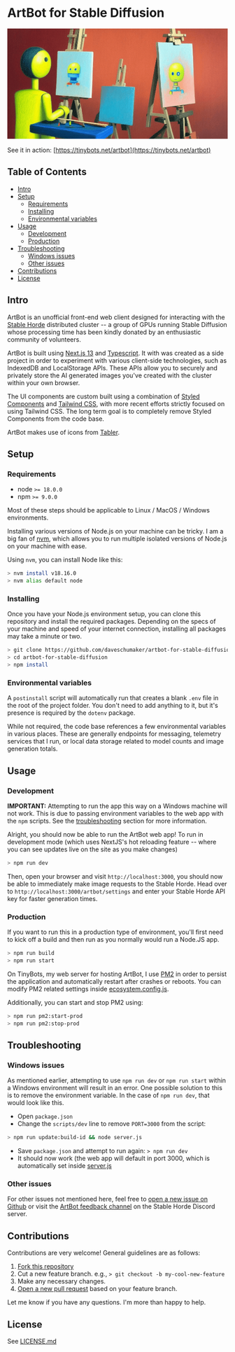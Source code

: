 # ArtBot for Stable Diffusion

![A painting robot](/public/painting_bot.png)

See it in action: [https://tinybots.net/artbot](https://tinybots.net/artbot)

## Table of Contents

- [Intro](#intro)
- [Setup](#setup)
  - [Requirements](#requirements)
  - [Installing](#installing)
  - [Environmental variables](#environmental-variables)
- [Usage](#usage)
  - [Development](#development)
  - [Production](#production)
- [Troubleshooting](#troubleshooting)
  - [Windows issues](#windows-issues)
  - [Other issues](#other-issues)
- [Contributions](#contributions)
- [License](#license)

## Intro

ArtBot is an unofficial front-end web client designed for interacting with the [Stable Horde](https://aihorde.net/) distributed cluster -- a group of GPUs running Stable Diffusion whose processing time has been kindly donated by an enthusiastic community of volunteers.

ArtBot is built using [Next.js 13](https://nextjs.org/) and [Typescript](https://www.typescriptlang.org/). It with was created as a side project in order to experiment with various client-side technologies, such as IndexedDB and LocalStorage APIs. These APIs allow you to securely and privately store the AI generated images you've created with the cluster within your own browser.

The UI components are custom built using a combination of [Styled Components](https://styled-components.com/) and [Tailwind CSS](https://tailwindcss.com/), with more recent efforts strictly focused on using Tailwind CSS. The long term goal is to completely remove Styled Components from the code base.

ArtBot makes use of icons from [Tabler](https://tabler-icons.io/).

## Setup

### Requirements

- node `>= 18.0.0`
- npm `>= 9.0.0`

Most of these steps should be applicable to Linux / MacOS / Windows environments.

Installing various versions of Node.js on your machine can be tricky. I am a big fan of [nvm](https://github.com/nvm-sh/nvm), which allows you to run multiple isolated versions of Node.js on your machine with ease.

Using `nvm`, you can install Node like this:

```bash
> nvm install v18.16.0
> nvm alias default node
```

### Installing

Once you have your Node.js environment setup, you can clone this repository and install the required packages. Depending on the specs of your machine and speed of your internet connection, installing all packages may take a minute or two.

```bash
> git clone https://github.com/daveschumaker/artbot-for-stable-diffusion
> cd artbot-for-stable-diffusion
> npm install
```

### Environmental variables

A `postinstall` script will automatically run that creates a blank `.env` file in the root of the project folder. You don't need to add anything to it, but it's presence is required by the `dotenv` package.

While not required, the code base references a few environmental variables in various places. These are generally endpoints for messaging, telemetry services that I run, or local data storage related to model counts and image generation totals.

## Usage

### Development

**IMPORTANT:** Attempting to run the app this way on a Windows machine will not work. This is due to passing environment variables to the web app with the `npm` scripts. See the [troubleshooting](#troubleshooting) section for more information.

Alright, you should now be able to run the ArtBot web app! To run in development mode (which uses NextJS's hot reloading feature -- where you can see updates live on the site as you make changes)

```bash
> npm run dev
```

Then, open your browser and visit `http://localhost:3000`, you should now be able to immediately make image requests to the Stable Horde. Head over to `http://localhost:3000/artbot/settings` and enter your Stable Horde API key for faster generation times.

### Production

If you want to run this in a production type of environment, you'll first need to kick off a build and then run as you normally would run a Node.JS app.

```bash
> npm run build
> npm run start
```

On TinyBots, my web server for hosting ArtBot, I use [PM2](https://pm2.keymetrics.io/) in order to persist the application and automatically restart after crashes or reboots. You can modify PM2 related settings inside [ecosystem.config.js](ecosystem.config.js).

Additionally, you can start and stop PM2 using:

```bash
> npm run pm2:start-prod
> npm run pm2:stop-prod
```

## Troubleshooting

### Windows issues

As mentioned earlier, attempting to use `npm run dev` or `npm run start` within a Windows environment will result in an error. One possible solution to this is to remove the environment variable. In the case of `npm run dev`, that would look like this.

- Open `package.json`
- Change the `scripts/dev` line to remove `PORT=3000` from the script:

```bash
> npm run update:build-id && node server.js
```

- Save `package.json` and attempt to run again: `> npm run dev`
- It should now work (the web app will default in port 3000, which is automatically set inside [server.js](server.js)

### Other issues

For other issues not mentioned here, feel free to [open a new issue on Github](https://github.com/daveschumaker/artbot-for-stable-diffusion/issues) or visit the [ArtBot feedback channel](https://discord.com/channels/781145214752129095/1038867597543882894) on the Stable Horde Discord server.

## Contributions

Contributions are very welcome! General guidelines are as follows:

1. [Fork this repository](https://github.com/daveschumaker/artbot-for-stable-diffusion/fork)
2. Cut a new feature branch. e.g., `> git checkout -b my-cool-new-feature`
3. Make any necessary changes.
4. [Open a new pull request](https://github.com/daveschumaker/artbot-for-stable-diffusion/pulls) based on your feature branch.

Let me know if you have any questions. I'm more than happy to help.

## License

See [LICENSE.md](LICENSE.md)
